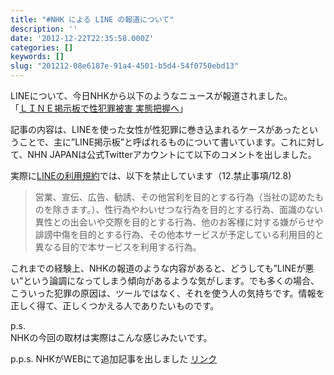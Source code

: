 ```yaml
---
title: "#NHK による LINE の報道について"
description: ''
date: '2012-12-22T22:35:58.000Z'
categories: []
keywords: []
slug: "201212-08e6187e-91a4-4501-b5d4-54f0750ebd13"
---
```

LINEについて、今日NHKから以下のようなニュースが報道されました。  
「[ＬＩＮＥ掲示板で性犯罪被害 実態把握へ](http://www3.nhk.or.jp/news/html/20121222/t10014376451000.html)」

記事の内容は、LINEを使った女性が性犯罪に巻き込まれるケースがあったということで、主に”LINE掲示板”と呼ばれるものについて書いています。これに対して、NHN JAPANは公式Twitterアカウントにて以下のコメントを出しました。

実際に[LINEの利用規約](http://line.naver.jp/terms/ja/)では、以下を禁止しています（12.禁止事項/12.8)

> 営業、宣伝、広告、勧誘、その他営利を目的とする行為（当社の認めたものを除きます。）、性行為やわいせつな行為を目的とする行為、面識のない異性との出会いや交際を目的とする行為、他のお客様に対する嫌がらせや誹謗中傷を目的とする行為、その他本サービスが予定している利用目的と異なる目的で本サービスを利用する行為。

これまでの経験上、NHKの報道のような内容があると、どうしても”LINEが悪い”という論調になってしまう傾向があるような気がします。でも多くの場合、こういった犯罪の原因は、ツールではなく、それを使う人の気持ちです。情報を正しく得て、正しくつかえる人でありたいものです。

p.s.  
NHKの今回の取材は実際はこんな感じみたいです。

p.p.s. NHKがWEBにて追加記事を出しました [リンク](http://www3.nhk.or.jp/news/web_tokushu/1225.html)